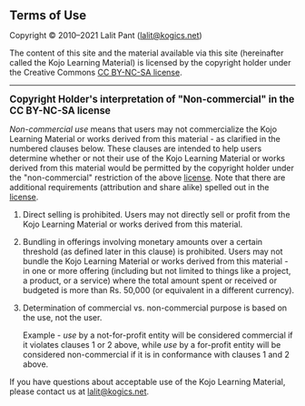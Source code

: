 <span style="font-size:1.5em"><strong>Terms of Use</strong></span>

Copyright © 2010–2021 Lalit Pant (lalit@kogics.net)

The content of this site and the material available via this site (hereinafter called the Kojo Learning Material) is licensed by the copyright holder under the Creative Commons [CC BY-NC-SA license](https://creativecommons.org/licenses/by-nc-sa/4.0/).

---

<span style="font-size:1.2em"><strong>Copyright Holder's interpretation of "Non-commercial" in the CC BY-NC-SA license</strong></span>

*Non-commercial use* means that users may not commercialize the Kojo Learning Material or works derived from this material - as clarified in the numbered clauses below. These clauses are intended to help users determine whether or not their use of the Kojo Learning Material or works derived from this material would be permitted by the copyright holder under the "non-commercial" restriction of the above [license](https://creativecommons.org/licenses/by-nc-sa/4.0/). Note that there are additional requirements (attribution and share alike) spelled out in the [license](https://creativecommons.org/licenses/by-nc-sa/4.0/).

1. Direct selling is prohibited. Users may not directly sell or profit from the Kojo Learning Material or works derived from this material.

2. Bundling in offerings involving monetary amounts over a certain threshold (as defined later in this clause) is prohibited. Users may not bundle the Kojo Learning Material or works derived from this material - in one or more offering (including but not limited to things like a project, a product, or a service) where the total amount spent or received or budgeted is more than Rs. 50,000 (or equivalent in a different currency).

3. Determination of commercial vs. non-commercial purpose is based on the use, not the user.

   Example - *use* by a not-for-profit entity will be considered commercial if it violates clauses 1 or 2 above, while *use* by a for-profit entity will be considered non-commercial if it is in conformance with clauses 1 and 2 above.

If you have questions about acceptable use of the Kojo Learning Material, please contact us at lalit@kogics.net.